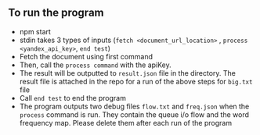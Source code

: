 ## To run the program

- npm start
- stdin takes 3 types of inputs (`fetch <document_url_location>` , `process <yandex_api_key>`, `end test`)
- Fetch the document using first command
- Then, call the `process command` with the apiKey.
- The result will be outputted to `result.json` file in the directory. The result file is attached in the repo for a run of the above steps for `big.txt` file
- Call `end test` to end the program
- The program outputs two debug files `flow.txt` and `freq.json` when the `process` command is run. They contain the queue i/o flow and the word frequency map. Please delete them after each run of the program
